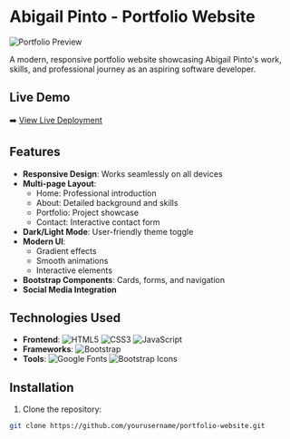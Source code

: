 # Abigail Pinto - Portfolio Website

![Portfolio Preview]([https://raw.githubusercontent.com/Abigail-Pinto1/portfolio-website/images/Screenshot(52).png](https://github.com/Abigail-Pinto1/portfolio-website/blob/main/images/Screenshot%20(52).png))


A modern, responsive portfolio website showcasing Abigail Pinto's work, skills, and professional journey as an aspiring software developer.

## Live Demo
➡️ [View Live Deployment](https://Abigail-Pinto1.github.io/portfolio-website/) 

## Features

- **Responsive Design**: Works seamlessly on all devices
- **Multi-page Layout**:
  - Home: Professional introduction
  - About: Detailed background and skills
  - Portfolio: Project showcase
  - Contact: Interactive contact form
- **Dark/Light Mode**: User-friendly theme toggle
- **Modern UI**:
  - Gradient effects
  - Smooth animations
  - Interactive elements
- **Bootstrap Components**: Cards, forms, and navigation
- **Social Media Integration**

## Technologies Used

- **Frontend**:
  ![HTML5](https://img.shields.io/badge/-HTML5-E34F26?logo=html5&logoColor=white)
  ![CSS3](https://img.shields.io/badge/-CSS3-1572B6?logo=css3&logoColor=white)
  ![JavaScript](https://img.shields.io/badge/-JavaScript-F7DF1E?logo=javascript&logoColor=black)
- **Frameworks**:
  ![Bootstrap](https://img.shields.io/badge/-Bootstrap-7952B3?logo=bootstrap&logoColor=white)
- **Tools**:
  ![Google Fonts](https://img.shields.io/badge/-Google_Fonts-4285F4?logo=google-fonts&logoColor=white)
  ![Bootstrap Icons](https://img.shields.io/badge/-Bootstrap_Icons-563D7C?logo=bootstrap&logoColor=white)

## Installation

1. Clone the repository:
```bash
git clone https://github.com/yourusername/portfolio-website.git
